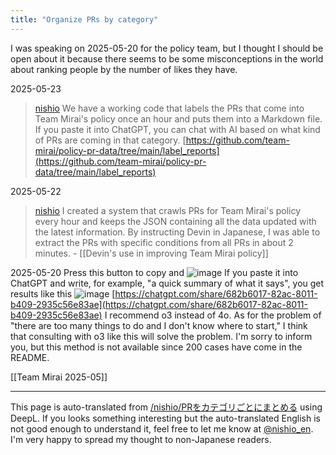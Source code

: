 ```yaml
---
title: "Organize PRs by category"
---
```


I was speaking on 2025-05-20 for the policy team, but I thought I should be open about it because there seems to be some misconceptions in the world about ranking people by the number of likes they have.


2025-05-23
> [nishio](https://x.com/nishio/status/1925705743182843986) We have a working code that labels the PRs that come into Team Mirai's policy once an hour and puts them into a Markdown file. If you paste it into ChatGPT, you can chat with AI based on what kind of PRs are coming in that category.
>  [https://github.com/team-mirai/policy-pr-data/tree/main/label_reports](https://github.com/team-mirai/policy-pr-data/tree/main/label_reports)

2025-05-22
> [nishio](https://x.com/nishio/status/1925338243496919268) I created a system that crawls PRs for Team Mirai's policy every hour and keeps the JSON containing all the data updated with the latest information. By instructing Devin in Japanese, I was able to extract the PRs with specific conditions from all PRs in about 2 minutes.
    - [[Devin's use in improving Team Mirai policy]]

2025-05-20
Press this button to copy and
![image](https://gyazo.com/2f1d24014eb70df4eb1fcb535a73ae9b/thumb/1000)
If you paste it into ChatGPT and write, for example, "a quick summary of what it says", you get results like this
![image](https://gyazo.com/f3a229bac244d176e5f6a6254d29f1aa/thumb/1000)
[https://chatgpt.com/share/682b6017-82ac-8011-b409-2935c56e83ae](https://chatgpt.com/share/682b6017-82ac-8011-b409-2935c56e83ae)
I recommend o3 instead of 4o.
As for the problem of "there are too many things to do and I don't know where to start," I think that consulting with o3 like this will solve the problem.
I'm sorry to inform you, but this method is not available since 200 cases have come in the README.


[[Team Mirai 2025-05]]

---
This page is auto-translated from [/nishio/PRをカテゴリごとにまとめる](https://scrapbox.io/nishio/PRをカテゴリごとにまとめる) using DeepL. If you looks something interesting but the auto-translated English is not good enough to understand it, feel free to let me know at [@nishio_en](https://twitter.com/nishio_en). I'm very happy to spread my thought to non-Japanese readers.